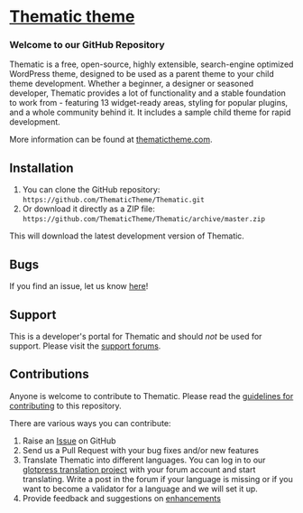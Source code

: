 # [Thematic theme](http://thematictheme.com)  #

### Welcome to our GitHub Repository

Thematic is a free, open-source, highly extensible, search-engine optimized WordPress theme, designed to be used as a parent theme to your child theme development. Whether a beginner, a designer or seasoned developer, Thematic provides a lot of functionality and a stable foundation to work from - featuring 13 widget-ready areas, styling for popular plugins, and a whole community behind it. It includes a sample child theme for rapid development.

More information can be found at [thematictheme.com](http://thematictheme.com/).

## Installation ##

1. You can clone the GitHub repository: `https://github.com/ThematicTheme/Thematic.git`
2. Or download it directly as a ZIP file: `https://github.com/ThematicTheme/Thematic/archive/master.zip`

This will download the latest development version of Thematic.


## Bugs ##
If you find an issue, let us know [here](https://github.com/ThematicTheme/Thematic/issues?state=open)!

## Support ##
This is a developer's portal for Thematic and should _not_ be used for support. Please visit the [support forums](http://thematictheme.com/forums/).

## Contributions ##
Anyone is welcome to contribute to Thematic. Please read the [guidelines for contributing](https://github.com/ThematicTheme/Thematic/blob/master/CONTRIBUTING.md) to this repository.

There are various ways you can contribute:

1. Raise an [Issue](https://github.com/ThematicTheme/Thematic/issues) on GitHub
2. Send us a Pull Request with your bug fixes and/or new features
3. Translate Thematic into different languages. You can log in to our [glotpress translation project](http://translate.thematictheme.com/projects/thematic-framework) with your forum account and start translating. Write a post in the forum if your language is missing  or if you want to become a validator for a language and we will set it up.
4. Provide feedback and suggestions on [enhancements](https://github.com/ThematicTheme/Thematic/issues?direction=desc&labels=enhancement&page=1&sort=created&state=open)
